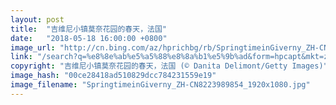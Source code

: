 ```yaml
---
layout: post
title:  "吉维尼小镇莫奈花园的春天，法国"
date:   "2018-05-18 16:00:00 +0800"
image_url: "http://cn.bing.com/az/hprichbg/rb/SpringtimeinGiverny_ZH-CN8223989854_1920x1080.jpg"
link: "/search?q=%e8%8e%ab%e5%a5%88%e8%8a%b1%e5%9b%ad&form=hpcapt&mkt=zh-cn"
copyright: "吉维尼小镇莫奈花园的春天，法国 (© Danita Delimont/Getty Images)"
image_hash: "00ce28418ad510829dcc784231559e19"
image_filename: "SpringtimeinGiverny_ZH-CN8223989854_1920x1080.jpg"
---
```

